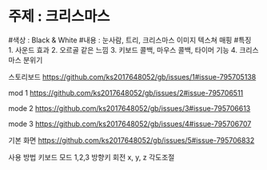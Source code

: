# 주제 : 크리스마스 
#색상 : Black & White 
#내용 : 눈사람, 트리, 크리스마스 이미지 텍스쳐 매핑 
#특징      
	1. 사운드 효과 
	2. 오르골 같은 느낌
	3. 키보드 콜백, 마우스 콜백, 타이머 기능
	4. 크리스마스 분위기
	


스토리보드
https://github.com/ks2017648052/gb/issues/1#issue-795705138



mod 1
https://github.com/ks2017648052/gb/issues/2#issue-795706511

mode 2
https://github.com/ks2017648052/gb/issues/3#issue-795706613

mode 3
https://github.com/ks2017648052/gb/issues/4#issue-795706707

기본 화면
https://github.com/ks2017648052/gb/issues/5#issue-795706832


사용 방법
키보드 모드 1,2,3
방향키 회전
x, y, z 각도조절
